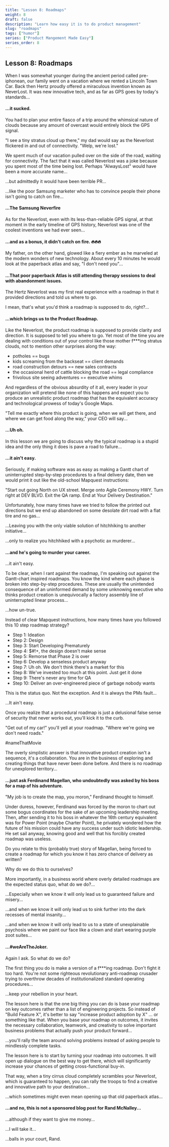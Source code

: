 ```yaml
---
title: "Lesson 8: Roadmaps"
weight: 8
draft: false
description: "Learn how easy it is to do product management"
slug: "roadmaps"
tags: ["humor"]
series: ["Product Mangement Made Easy"]
series_order: 8
---
```


## Lesson 8: Roadmaps

When I was somewhat younger during the ancient period called pre-iphonean, our family went on a vacation where we rented a Lincoln Town Car. Back then Hertz proudly offered a miraculous invention known as NeverLost. It was new innovative tech, and as far as GPS goes by today's standards...

#### ...it sucked.

You had to plan your entire fiasco of a trip around the whimsical nature of clouds because any amount of overcast would entirely block the GPS signal.

"I see a tiny stratus cloud up there," my dad would say as the Neverlost flickered in and out of connectivity. "Welp, we're lost."

We spent much of our vacation pulled over on the side of the road, waiting for connectivity. The fact that it was called Neverlost was a joke because you spent most of the time being lost. Perhaps "AlwaysLost" would have been a more accurate name...

...but admittedly it would have been terrible PR...

...like the poor Samsung marketer who has to convince people their phone isn't going to catch on fire...

#### ...The Samsung Neverfire

As for the Neverlost, even with its less-than-reliable GPS signal, at that moment in the early timeline of GPS history, Neverlost was one of the coolest inventions we had ever seen...

#### ...and as a bonus, it didn't catch on fire. 🔥🔥🔥

My father, on the other hand, glowed like a fiery ember as he marveled at the modern wonders of new technology. About every 10 minutes he would look at the paperback atlas and say, "I don't need you"...

#### ...That poor paperback Atlas is still attending therapy sessions to deal with abandonment issues.

The Hertz Neverlost was my first real experience with a roadmap in that it provided directions and told us where to go.

I mean, that's what you'd think a roadmap is supposed to do, right?...

#### ...which brings us to the Product Roadmap.

Like the Neverlost, the product roadmap is supposed to provide clarity and direction. It is supposed to tell you where to go. Yet most of the time you are dealing with conditions out of your control like those mother f***ing stratus clouds, not to mention other surprises along the way:

- potholes == bugs
- kids screaming from the backseat == client demands
- road construction detours == new sales contracts
- the occasional herd of cattle blocking the road == legal compliance
- frivolous site seeing adventures == executive whims

And regardless of the obvious absurdity of it all, every leader in your organization will pretend like none of this happens and expect you to produce an unrealistic product roadmap that has the equivalent accuracy and technological prowess of today's Google Maps.

"Tell me exactly where this product is going, when we will get there, and where we can get food along the way," your CEO will say...

#### ...Uh oh.

In this lesson we are going to discuss why the typical roadmap is a stupid idea and the only thing it does is pave a road to failure...

#### ...it ain't easy.

Seriously, if making software was as easy as making a Gantt chart of uninterrupted step-by-step procedures to a final delivery date, then we would print it out like the old-school Mapquest instructions:

"Start out going North on UX street. Merge onto Agile Ceremony HWY. Turn right at DEV BLVD. Exit the QA ramp. End at Your Delivery Destination."

Unfortunately, how many times have we tried to follow the printed out directions but we end up abandoned on some desolate dirt road with a flat tire and no gas...

...Leaving you with the only viable solution of hitchhiking to another initiative...

...only to realize you hitchhiked with a psychotic ax murderer...

#### ...and he's going to murder your career.

...it ain't easy.

To be clear, when I rant against the roadmap, I'm speaking out against the Gantt-chart inspired roadmaps. You know the kind where each phase is broken into step-by-step procedures. These are usually the unintended consequence of an uninformed demand by some unknowing executive who thinks product creation is unequivocally a factory assembly line of uninterrupted linear process...

...how un-true.

Instead of clear Mapquest instructions, how many times have you followed this 10 step roadmap strategy?

- Step 1: Ideation
- Step 2: Design
- Step 3: Start Developing Prematurely
- Step 4: $#!+, the design doesn't make sense
- Step 5: Remorse that Phase 2 is over
- Step 6: Develop a senseless product anyway
- Step 7: Uh oh. We don't think there's a market for this
- Step 8: We've invested too much at this point. Just get it done
- Step 9: There's never any time for QA
- Step 10: Deliver an over-engineered piece of garbage nobody wants

This is the status quo. Not the exception. And it is always the PMs fault...

...It ain't easy.

Once you realize that a procedural roadmap is just a delusional false sense of security that never works out, you'll kick it to the curb.

"Get out of my car!" you'll yell at your roadmap. "Where we're going we don't need roads."

#nameThatMovie

The overly simplistic answer is that innovative product creation isn't a sequence, it's a collaboration. You are in the business of exploring and creating things that have never been done before. And there is no roadmap for unexplored territory...

#### ...just ask Ferdinand Magellan, who undoubtedly was asked by his boss for a map of his adventure.

"My job is to create the map, you moron," Ferdinand thought to himself.

Under duress, however, Ferdinand was forced by the moron to chart out some bogus coordinates for the sake of an upcoming leadership meeting. Then, after sending it to his boss in whatever the 16th century equivalent was for Power Point (maybe Charter Point), he privately wondered how the future of his mission could have any success under such idiotic leadership. He set sail anyway, knowing good and well that his forcibly created roadmap was useless.

Do you relate to this (probably true) story of Magellan, being forced to create a roadmap for which you know it has zero chance of delivery as written?

Why do we do this to ourselves?

More importantly, in a business world where overly detailed roadmaps are the expected status quo, what do we do?...

...Especially when we know it will only lead us to guaranteed failure and misery...

...and when we know it will only lead us to sink further into the dark recesses of mental insanity...

...and when we know it will only lead to us to a state of unexplainable psychosis where we paint our face like a clown and start wearing purple zoot suites...

#### ...#weAreTheJoker.

Again I ask. So what do we do?

The first thing you do is make a version of a f***ing roadmap. Don't fight it too hard. You're not some righteous revolutionary anti-roadmap crusader trying to overthrow decades of institutionalized standard operating procedures...

...keep your rebellion in your heart.

The lesson here is that the one big thing you can do is base your roadmap on key outcomes rather than a list of engineering projects. So instead of "Build Feature X", it's better to say "increase product adoption by X" ... or something like that. When you base your roadmap on outcomes, it invites the necessary collaboration, teamwork, and creativity to solve important business problems that actually push your product forward...

...you'll rally the team around solving problems instead of asking people to mindlessly complete tasks.

The lesson here is to start by turning your roadmap into outcomes. It will open up dialogue on the best way to get there, which will significantly increase your chances of getting cross-functional buy-in.

That way, when a tiny cirrus cloud completely scrambles your Neverlost, which is guaranteed to happen, you can rally the troops to find a creative and innovative path to your destination...

...which sometimes might even mean opening up that old paperback atlas...

#### ...and no, this is not a sponsored blog post for Rand McNalley...

...although if they want to give me money...

...I will take it...

...balls in your court, Rand.